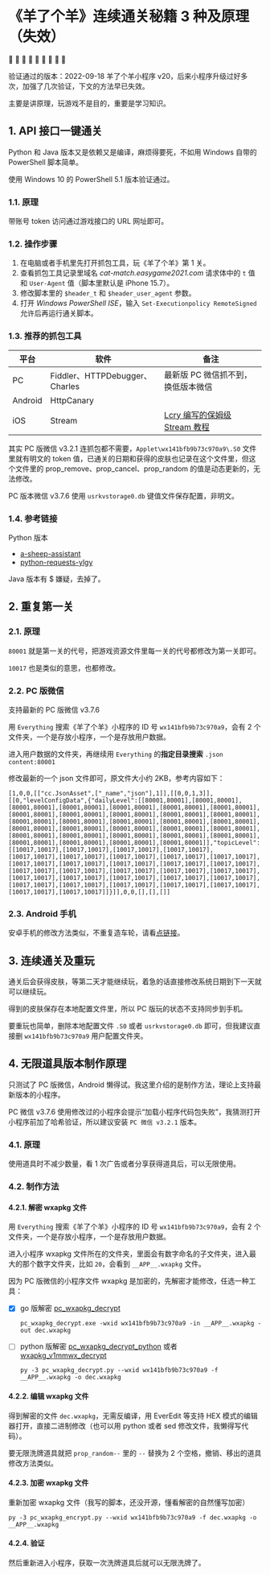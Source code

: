 # 《羊了个羊》连续通关秘籍 3 种及原理（失效）

:sheep: :ram: :goat: :sheep: :ram: :goat: :sheep: :ram: :goat:

验证通过的版本：2022-09-18 羊了个羊小程序 v20，后来小程序升级过好多次，加强了几次验证，下文的方法早已失效。

主要是讲原理，玩游戏不是目的，重要是学习知识。

## 1. API 接口一键通关

Python 和 Java 版本又是依赖又是编译，麻烦得要死，不如用 Windows 自带的 PowerShell 脚本简单。

使用 Windows 10 的 PowerShell 5.1 版本验证通过。

### 1.1. 原理

带账号 token 访问通过游戏接口的 URL 网址即可。

### 1.2. 操作步骤

1. 在电脑或者手机里先打开抓包工具，玩《羊了个羊》第 1 关。
1. 查看抓包工具记录里域名 *cat-match.easygame2021.com* 请求体中的 `t` 值和 `User-Agent` 值（脚本里默认是 iPhone 15.7）。
1. 修改脚本里的 `$header_t` 和 `$header_user_agent` 参数。
1. 打开 _Windows PowerShell ISE_，输入 `Set-Executionpolicy RemoteSigned` 允许后再运行通关脚本。

### 1.3. 推荐的抓包工具

| 平台 | 软件 | 备注 |
| --- | --- | -- |
|PC|Fiddler、HTTPDebugger、Charles| 最新版 PC 微信抓不到，换低版本微信 |
|Android|HttpCanary| |
|iOS|Stream|[Lcry 编写的保姆级 Stream 教程](https://github.com/Lcry/a-sheep-assistant/blob/main/docs/stream.md)|

其实 PC 版微信 v3.2.1 连抓包都不需要，`Applet\wx141bfb9b73c970a9\.S0` 文件里就有明文的 token 值，已通关的日期和获得的皮肤也记录在这个文件里，但这个文件里的 prop_remove、prop_cancel、prop_random 的值是动态更新的，无法修改。

PC 版本微信 v3.7.6 使用 `usrkvstorage0.db` 键值文件保存配置，非明文。

### 1.4. 参考链接

Python 版本
- [a-sheep-assistant](https://github.com/Lcry/a-sheep-assistant) 
- [python-requests-ylgy](https://www.gaoyuanqi.cn/python-requests-ylgy)

Java 版本有 $ 嫌疑，去掉了。

## 2. 重复第一关

### 2.1. 原理

`80001` 就是第一关的代号，把游戏资源文件里每一关的代号都修改为第一关即可。

`10017` 也是类似的意思，也都修改。

### 2.2. PC 版微信

支持最新的 PC 版微信 v3.7.6

用 `Everything` 搜索《羊了个羊》小程序的 ID 号 `wx141bfb9b73c970a9`，会有 2 个文件夹，一个是存放小程序，一个是存放用户数据。

进入用户数据的文件夹，再继续用 `Everything` 的**指定目录搜索** `.json content:80001`

修改最新的一个 json 文件即可，原文件大小约 2KB，参考内容如下：

```
[1,0,0,[["cc.JsonAsset",["_name","json"],1]],[[0,0,1,3]],[[0,"levelConfigData",{"dailyLevel":[[80001,80001],[80001,80001],[80001,80001],[80001,80001],[80001,80001],[80001,80001],[80001,80001],[80001,80001],[80001,80001],[80001,80001],[80001,80001],[80001,80001],[80001,80001],[80001,80001],[80001,80001],[80001,80001],[80001,80001],[80001,80001],[80001,80001],[80001,80001],[80001,80001],[80001,80001],[80001,80001],[80001,80001],[80001,80001],[80001,80001],[80001,80001],[80001,80001],[80001,80001],[80001,80001],[80001,80001]],"topicLevel":[[10017,10017],[10017,10017],[10017,10017],[10017,10017],[10017,10017],[10017,10017],[10017,10017],[10017,10017],[10017,10017],[10017,10017],[10017,10017],[10017,10017],[10017,10017],[10017,10017],[10017,10017],[10017,10017],[10017,10017],[10017,10017],[10017,10017],[10017,10017],[10017,10017],[10017,10017],[10017,10017],[10017,10017],[10017,10017],[10017,10017],[10017,10017],[10017,10017],[10017,10017],[10017,10017],[10017,10017]]}]],0,0,[],[],[]]
```

### 2.3. Android 手机

安卓手机的修改方法类似，不重复造车轮，请看[点链接](https://new.qq.com/rain/a/20220917A048QV00)。

## 3. 连续通关及重玩

通关后会获得皮肤，等第二天才能继续玩，着急的话直接修改系统日期到下一天就可以继续玩。

得到的皮肤保存在本地配置文件里，所以 PC 版玩的状态不支持同步到手机。

要重玩也简单，删除本地配置文件 `.S0` 或者 `usrkvstorage0.db` 即可，但我建议直接删 `wx141bfb9b73c970a9` 用户配置文件夹。

## 4. 无限道具版本制作原理

只测试了 PC 版微信，Android 懒得试。我这里介绍的是制作方法，理论上支持最新版本的小程序。

PC 微信 v3.7.6 使用修改过的小程序会提示“加载小程序代码包失败”，我猜测打开小程序前加了哈希验证，所以建议安装 `PC 微信 v3.2.1` 版本。

### 4.1. 原理

使用道具时不减少数量，看 1 次广告或者分享获得道具后，可以无限使用。

### 4.2. 制作方法

#### 4.2.1. 解密 wxapkg 文件

用 `Everything` 搜索《羊了个羊》小程序的 ID 号 `wx141bfb9b73c970a9`，会有 2 个文件夹，一个是存放小程序，一个是存放用户数据。

进入小程序 wxapkg 文件所在的文件夹，里面会有数字命名的子文件夹，进入最大的那个数字文件夹，比如 `20`，会看到 `__APP__.wxapkg` 文件。

因为 PC 版微信的小程序文件 wxapkg 是加密的，先解密才能修改，任选一种工具：

- [x] go 版解密 [pc_wxapkg_decrypt](https://github.com/BlackTrace/pc_wxapkg_decrypt)

  `pc_wxapkg_decrypt.exe -wxid wx141bfb9b73c970a9 -in __APP__.wxapkg -out dec.wxapkg`

- [ ] python 版解密 [pc_wxapkg_decrypt_python](https://github.com/superdashu/pc_wxapkg_decrypt_python) 或者 [wxapkg_v1mmwx_decrypt](https://github.com/xiongnemo/wxapkg_v1mmwx_decrypt)

  `py -3 pc_wxapkg_decrypt.py --wxid wx141bfb9b73c970a9 -f __APP__.wxapkg -o dec.wxapkg`

#### 4.2.2. 编辑 wxapkg 文件

得到解密的文件 `dec.wxapkg`，无需反编译，用 EverEdit 等支持 HEX 模式的编辑器打开，直接二进制修改（也可以用 python 或者 sed 修改文件，我懒得写代码）。

要无限洗牌道具就把 `prop_random--` 里的 `--` 替换为 2 个空格，撤销、移出的道具修改方法类似。

#### 4.2.3. 加密 wxapkg 文件

重新加密 wxapkg 文件（我写的脚本，还没开源，懂看解密的自然懂写加密）

`py -3 pc_wxapkg_encrypt.py --wxid wx141bfb9b73c970a9 -f dec.wxapkg -o __APP__.wxapkg`

#### 4.2.4. 验证

然后重新进入小程序，获取一次洗牌道具后就可以无限洗牌了。

